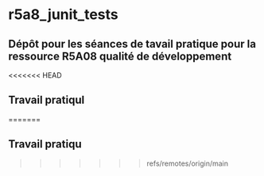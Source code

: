 # r5a8_junit_tests

## Dépôt pour les séances de tavail pratique pour la ressource R5A08 qualité de développement

<<<<<<< HEAD
## Travail pratiqul
=======
## Travail pratiqu
>>>>>>> refs/remotes/origin/main

